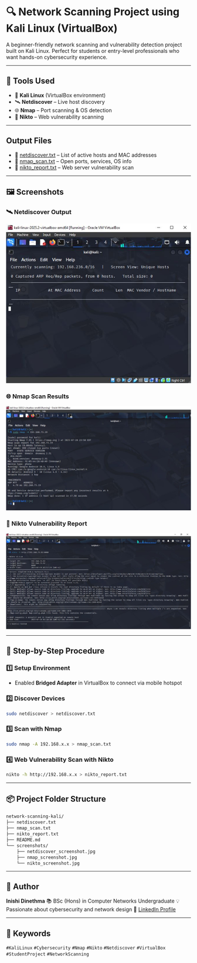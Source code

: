 # 🔍 Network Scanning Project using Kali Linux (VirtualBox)

A beginner-friendly network scanning and vulnerability detection project built on Kali Linux. Perfect for students or entry-level professionals who want hands-on cybersecurity experience.

---

## 🧰 Tools Used

- 🐉 **Kali Linux** (VirtualBox environment)
- 🛰️ **Netdiscover** – Live host discovery
- 🌐 **Nmap** – Port scanning & OS detection
- 🔐 **Nikto** – Web vulnerability scanning

---

## Output Files

- 📄 [netdiscover.txt](netdiscover.txt) – List of active hosts and MAC addresses  
- 📄 [nmap_scan.txt](nmap_scan.txt) – Open ports, services, OS info  
- 📄 [nikto_report.txt](nikto_report.txt) – Web server vulnerability scan  
 
---

## 🖼️ Screenshots

### 🛰️ Netdiscover Output  
![Netdiscover Screenshot](screenshots/netdiscover_screenshot.JPG)

### 🌐 Nmap Scan Results  
![Nmap Screenshot](screenshots/nmap_screenshot.JPG)

### 🔐 Nikto Vulnerability Report  
![Nikto Screenshot](screenshots/nikto_screenshot.JPG)

---

## 🚀 Step-by-Step Procedure

### 1️⃣ Setup Environment
- Enabled **Bridged Adapter** in VirtualBox to connect via mobile hotspot

### 2️⃣ Discover Devices  
```bash
sudo netdiscover > netdiscover.txt
````

### 3️⃣ Scan with Nmap

```bash
sudo nmap -A 192.168.x.x > nmap_scan.txt
```

### 4️⃣ Web Vulnerability Scan with Nikto

```bash
nikto -h http://192.168.x.x > nikto_report.txt
```

---

## 📦 Project Folder Structure

```
network-scanning-kali/
├── netdiscover.txt
├── nmap_scan.txt
├── nikto_report.txt
├── README.md
└── screenshots/
    ├── netdiscover_screenshot.jpg
    ├── nmap_screenshot.jpg
    └── nikto_screenshot.jpg
```

---

## 👤 Author

**Inishi Dinethma**
📚 BSc (Hons) in Computer Networks Undergraduate
💡 Passionate about cybersecurity and network design
🔗 [LinkedIn Profile](http://linkedin.com/in/inishi-dinethma-852376264)

---

## 🔖 Keywords

`#KaliLinux` `#Cybersecurity` `#Nmap` `#Nikto` `#Netdiscover` `#VirtualBox` `#StudentProject` `#NetworkScanning`
